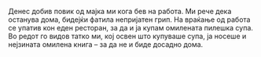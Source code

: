 Денес добив повик од мајка ми кога бев на работа. Ми рече дека останува
дома, бидејќи фатила непријатен грип. На враќање од работа се упатив кон
еден ресторан, за да и ја купам омилената пилешка супа. Во редот го видов
татко ми, кој освен што купуваше супа, ја носеше и нејзината омилена книга
– за да не и биде досадно дома.